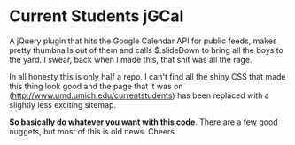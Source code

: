 Current Students jGCal
======================

A jQuery plugin that hits the Google Calendar API for public feeds, makes
pretty thumbnails out of them and calls $.slideDown to bring all the boys to
the yard. I swear, back when I made this, that shit was all the rage.

In all honesty this is only half a repo. I can't find all the shiny CSS that
made this thing look good and the page that it was on
(<http://www.umd.umich.edu/currentstudents>) has been replaced with a slightly
less exciting sitemap.

**So basically do whatever you want with this code**. There are a few good
nuggets, but most of this is old news. Cheers.
